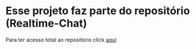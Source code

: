 # Esse projeto faz parte do repositório (Realtime-Chat)

Para ter acesso total ao repositório click [aqui](https://github.com/wilsonfalcao/realtime-chat)